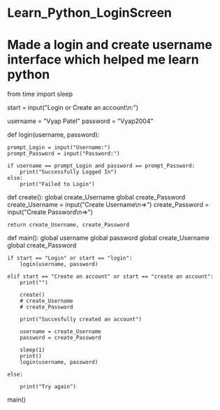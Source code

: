 # Learn_Python_LoginScreen
# Made a login and create username interface which helped me learn python

from time import sleep

start = input("Login or Create an account\n:")

username = "Vyap Patel"
password = "Vyap2004"



def login(username, password):

    prompt_Login = input("Username:")
    prompt_Password = input("Password:")

    if username == prompt_Login and password == prompt_Password:
        print("Successfully Logged In")
    else:
        print("Failed to Login")



def create():
    global create_Username
    global create_Password
    create_Username = input("Create Username\n=>")
    create_Password = input("Create Password\n=>")

    return create_Username, create_Password


def main():
    global username
    global password
    global create_Username
    global create_Password

    if start == "Login" or start == "login":
        login(username, password)

    elif start == "Create an account" or start == "create an account":
        print("")

        create()
        # create_Username
        # create_Password

        print("Succesfully created an account")
        
        username = create_Username
        password = create_Password

        sleep(1)
        print()
        login(username, password)

    else:

        print("Try again")


main()
